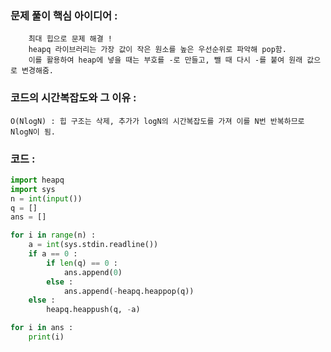 ### 문제 풀이 핵심 아이디어 :
        최대 힙으로 문제 해결 !
        heapq 라이브러리는 가장 값이 작은 원소를 높은 우선순위로 파악해 pop함.
        이를 활용하여 heap에 넣을 때는 부호를 -로 만들고, 뺄 때 다시 -를 붙여 원래 값으로 변경해줌.
 
### 코드의 시간복잡도와 그 이유 :
    O(NlogN) : 힙 구조는 삭제, 추가가 logN의 시간복잡도를 가져 이를 N번 반복하므로 NlogN이 됨.

### 코드 :
```python
import heapq
import sys
n = int(input())
q = []
ans = []

for i in range(n) :
    a = int(sys.stdin.readline())
    if a == 0 :
        if len(q) == 0 :
            ans.append(0)
        else :
            ans.append(-heapq.heappop(q))
    else :
        heapq.heappush(q, -a)

for i in ans :
    print(i)

```